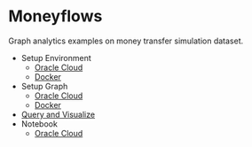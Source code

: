 # Moneyflows

Graph analytics examples on money transfer simulation dataset.

- Setup Environment
  - [Oracle Cloud](https://github.com/rexzj266/oracle-pgx-on-dbcs-quickstart/blob/master/marketplace/pdx-deploy-from-marketplace.md)
  - [Docker](https://github.com/ryotayamanaka/oracle-pg/blob/20.4/README.md)
- Setup Graph
  - [Oracle Cloud](./doc/01-setup-graph-cloud.md)
  - [Docker](./doc/01-setup-graph-docker.md)
- [Query and Visualize](./doc/02-query.md)
- Notebook
  - [Oracle Cloud](./doc/03-notebook-cloud.md)
